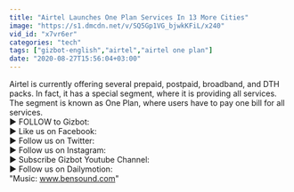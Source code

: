 ```yaml
---
title: "Airtel Launches One Plan Services In 13 More Cities"
image: "https://s1.dmcdn.net/v/SQ5Gp1VG_bjwkKFiL/x240"
vid_id: "x7vr6er"
categories: "tech"
tags: ["gizbot-english","airtel","airtel one plan"]
date: "2020-08-27T15:56:04+03:00"
---
```

Airtel is currently offering several prepaid, postpaid, broadband, and DTH packs. In fact, it has a special segment, where it is providing all services. The segment is known as One Plan, where users have to pay one bill for all services.  <br>► FOLLOW to Gizbot:   <br>► Like us on Facebook:   <br>► Follow us on Twitter:   <br>► Follow us on Instagram:   <br>► Subscribe Gizbot Youtube Channel:  <br>► Follow us on Dailymotion:  <br>&quot;Music: www.bensound.com&quot;
